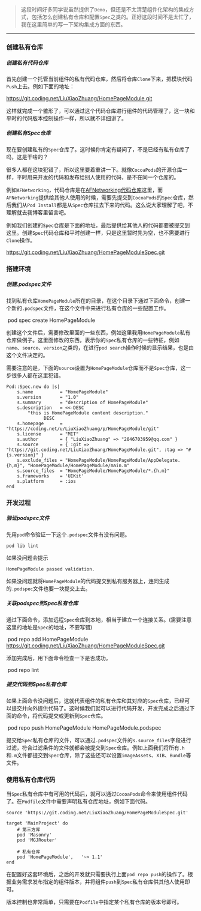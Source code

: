 > 这段时间好多同学说虽然提供了`Demo`，但还是不太清楚组件化架构的集成方式，包括怎么创建私有仓库和配置`Spec`之类的。正好这段时间不是太忙了，我在这里简单的写一下架构集成方面的东西。

***

### 创建私有仓库

##### 创建私有代码仓库

首先创建一个托管当前组件的私有代码仓库，然后将仓库`Clone`下来，把模块代码`Push`上去。例如下面的地址：

https://git.coding.net/LiuXiaoZhuang/HomePageModule.git

这样就完成一个雏形了，可以通过这个代码仓库进行组件的代码管理了，这一块和平时的代码版本控制操作一样，所以就不详细讲了。

##### 创建私有Spec仓库

现在要创建私有的`Spec`仓库了。这时候你肯定有疑问了，不是已经有私有仓库了吗，这是干啥的？

很多人都在这块犯错了，所以这里要着重讲一下。就像`CocoaPods`的开源仓库一样，平时用来开发的代码和发布给别人使用的代码，是不在同一个仓库的。

例如`AFNetworking`，代码仓库是在[AFNetworking代码仓库](https://github.com/AFNetworking/AFNetworking.git)这里，而`AFNetworking`提供给其他人使用的时候，需要先提交到`CocoaPods`的`Spec`仓库，然后我们从`Pod Install`都是从`Spec`仓库拉去下来的代码。这么说大家理解了吧，不理解就去我博客里留言吧。

例如我们创建的`Spec`仓库是下面的地址，最后提供给其他人的代码都要被提交到这里。创建`Spec`代码仓库和平时创建一样，只是这里暂时先为空，也不需要进行`Clone`操作。

https://git.coding.net/LiuXiaoZhuang/HomePageModuleSpec.git

### 搭建环境

##### 创建.podspec文件

找到私有仓库`HomePageModule`所在的目录，在这个目录下通过下面命令，创建一个新的`.podspec`文件，在这个文件中来进行私有仓库的一些配置工作。

​	pod spec create HomePageModule

创建这个文件后，需要修改里面的一些东西，例如这里我用`HomePageModule`私有仓库做例子。这里面修改的东西，表示你的`Spec`私有仓库的一些特征，例如`name`、`source`、`version`之类的，在进行`pod search`操作时候的显示结果，也是由这个文件决定的。

需要注意的是，下面的`source`设置为`HomePageModule`仓库而不是`Spec`仓库，这一步很多人都在这里犯错。

	Pod::Spec.new do |s|
		s.name          = "HomePageModule"
		s.version       = "1.0"
		s.summary       = "description of HomePageModule"
		s.description   = <<-DESC
			"this is HomePageModule content description."
	              DESC
		s.homepage      = "https://coding.net/u/LiuXiaoZhuang/p/HomePageModule/git"
		s.license       = "MIT"
		s.author        = { "LiuXiaoZhuang" => "2046703959@qq.com" }
		s.source        = { :git => "https://git.coding.net/LiuXiaoZhuang/HomePageModule.git", :tag => "#{s.version}" }
		s.exclude_files = "HomePageModule/HomePageModule/AppDelegate.{h,m}", "HomePageModule/HomePageModule/main.m"
		s.source_files  = "HomePageModule/HomePageModule/*.{h,m}"
		s.frameworks    = 'UIKit'
		s.platform      = :ios
	end

### 开发过程

##### 验证podspec文件

先用`pod`命令验证一下这个`.podspec`文件有没有问题。

```
pod lib lint
```

如果没问题会提示

```
HomePageModule passed validation.
```

如果没问题就将`HomePageModule`的代码提交到私有服务器上，连同生成的`.podspec`文件也要一块提交上去。

##### 关联podspec到Spec私有仓库

通过下面命令，添加远程`Spec`仓库到本地，相当于建立一个连接关系。(需要注意这里的地址是`Spec`的地址，不要写错)

​	pod repo add HomePageModule https://git.coding.net/LiuXiaoZhuang/HomePageModuleSpec.git

添加完成后，用下面命令检查一下是否成功。

​	pod repo lint

##### 提交代码到Spec私有仓库

如果上面命令没问题后，这就代表组件的私有仓库和其对应的`Spec`仓库，已经可以提交并向外提供代码了。这时候我们就可以进行代码开发，开发完成之后通过下面的命令，将代码提交或更新到`Spec`仓库。

​	pod repo push HomePageModule HomePageModule.podspec

提交给`Spec`私有仓库的文件，可以通过`.podspec`文件的`s.source_files`字段进行过滤，符合过滤条件的文件就都会被提交到`Spec`仓库。例如上面我们将所有`.h`和`.m`文件都提交到`Spec`仓库，除了这些还可以设置`imageAssets`、`XIB`、`Bundle`等文件。

### 使用私有仓库代码

当`Spec`私有仓库中有可用的代码后，就可以通过`CocoaPods`命令来使用组件代码了。在`Podfile`文件中需要声明私有仓库地址，例如下面代码。

	source 'https://git.coding.net/LiuXiaoZhuang/HomePageModuleSpec.git'
	
	target 'MainProject' do
	    # 第三方库
	    pod 'Masonry'
	    pod 'MGJRouter'
	
	    # 私有仓库
	    pod 'HomePageModule',   '~> 1.1'
	end
在配置好这套环境后，之后的开发就只需要执行上面`pod repo push`的操作了。根据业务需求发布指定的组件版本，并将组件`push`到`Spec`私有仓库供其他人使用即可。

版本控制也非常简单，只需要在`Podfile`中指定某个私有仓库的版本号即可。









